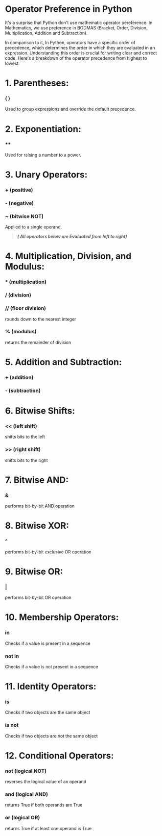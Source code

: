 # Operator Preference in Python
It's a surprise that Python don't use mathematic operator pereference. In Mathematics, we use preference in BODMAS (Bracket, Order, Division, Multiplication, Addition and Subtraction).

In comparison to it, In Python, operators have a specific order of precedence, which determines the order in which they are evaluated in an expression. Understanding this order is crucial for writing clear and correct code. Here's a breakdown of the operator precedence from highest to lowest:

# 1. Parentheses: 
### ( )
Used to group expressions and override the default precedence.
# 2. Exponentiation: 
### **
Used for raising a number to a power.
# 3. Unary Operators:
###  + (positive)
### - (negative)
### ~ (bitwise NOT)
Applied to a single operand.

>_**( All operators below are Evaluated from left to right)**_
# 4. Multiplication, Division, and Modulus:
### * (multiplication)
### / (division)
### // (floor division)
rounds down to the nearest integer
### % (modulus)
returns the remainder of division

# 5. Addition and Subtraction:
### + (addition)
### - (subtraction)

# 6. Bitwise Shifts:
### << (left shift)
shifts bits to the left
### >> (right shift)
shifts bits to the right
# 7. Bitwise AND: 
### &
performs bit-by-bit AND operation
# 8. Bitwise XOR:
### ^
performs bit-by-bit exclusive OR operation
# 9. Bitwise OR: 
### |
performs bit-by-bit OR operation
# 10. Membership Operators:
### in
Checks if a value is present in a sequence
### not in
Checks if a value is not present in a sequence
# 11. Identity Operators:
### is
Checks if two objects are the same object
### is not
Checks if two objects are not the same object

# 12. Conditional Operators:
### not (logical NOT)
reverses the logical value of an operand
### and (logical AND)
returns True if both operands are True
### or (logical OR)
returns True if at least one operand is True


